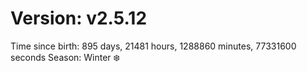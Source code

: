 # Version: v2.5.12
Time since birth: 895 days, 21481 hours, 1288860 minutes, 77331600 seconds
Season: Winter ❄️

